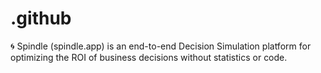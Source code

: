 # .github
🌀 Spindle (spindle.app) is an end-to-end Decision Simulation platform for optimizing the ROI of business decisions without statistics or code.
